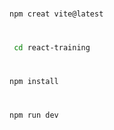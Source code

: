 # 
```bash
npm creat vite@latest 
```
#
```bash
 cd react-training
```
# 
```bash
npm install
```
#
```bash
npm run dev
```